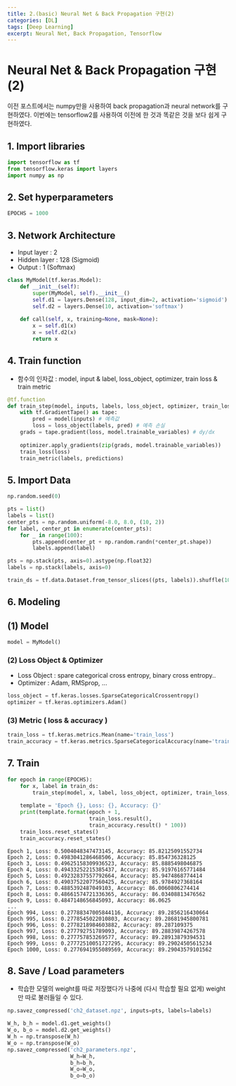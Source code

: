 ```yaml
---
title: 2.(basic) Neural Net & Back Propagation 구현(2)
categories: [DL]
tags: [Deep Learning]
excerpt: Neural Net, Back Propagation, Tensorflow
---
```


# Neural Net & Back Propagation 구현(2)
이전 포스트에서는 numpy만을 사용하여 back propagation과 neural network를 구현하였다. 이번에는 tensorflow2를 사용하여 이전에 한 것과 똑같은 것을 보다 쉽게 구현하였다.



## 1. Import libraries


```python
import tensorflow as tf
from tensorflow.keras import layers
import numpy as np
```



## 2. Set hyperparameters


```python
EPOCHS = 1000
```



## 3. Network Architecture

- Input layer : 2
- Hidden layer : 128 (Sigmoid)
- Output : 1 (Softmax)


```python
class MyModel(tf.keras.Model):
    def __init__(self):
        super(MyModel, self).__init__()
        self.d1 = layers.Dense(128, input_dim=2, activation='sigmoid')
        self.d2 = layers.Dense(10, activation='softmax')
            
    def call(self, x, training=None, mask=None):
        x = self.d1(x)
        x = self.d2(x)
        return x
```



## 4. Train function

- 함수의 인자값 : model, input & label, loss_object, optimizer, train loss & train metric


```python
@tf.function
def train_step(model, inputs, labels, loss_object, optimizer, train_loss, train_metric):
    with tf.GradientTape() as tape:
        pred = model(inputs) # 예측값
        loss = loss_object(labels, pred) # 예측 손실
    grads = tape.gradient(loss, model.trainable_variables) # dy/dx
    
    optimizer.apply_gradients(zip(grads, model.trainable_variables))
    train_loss(loss)
    train_metric(labels, predictions)
```



## 5. Import Data


```python
np.random.seed(0)

pts = list()
labels = list()
center_pts = np.random.uniform(-8.0, 8.0, (10, 2))
for label, center_pt in enumerate(center_pts):
    for _ in range(100):
        pts.append(center_pt + np.random.randn(*center_pt.shape))
        labels.append(label)

pts = np.stack(pts, axis=0).astype(np.float32)
labels = np.stack(labels, axis=0)

train_ds = tf.data.Dataset.from_tensor_slices((pts, labels)).shuffle(1000).batch(32)
```



## 6. Modeling

## (1) Model


```python
model = MyModel()
```



### (2) Loss Object & Optimizer

- Loss Object : spare categorical cross entropy, binary cross entropy..
- Optimizer : Adam, RMSprop, ...


```python
loss_object = tf.keras.losses.SparseCategoricalCrossentropy()
optimizer = tf.keras.optimizers.Adam()
```



### (3) Metric ( loss & accuracy )


```python
train_loss = tf.keras.metrics.Mean(name='train_loss')
train_accuracy = tf.keras.metrics.SparseCategoricalAccuracy(name='train_accuracy')
```



## 7. Train


```python
for epoch in range(EPOCHS):
    for x, label in train_ds:
        train_step(model, x, label, loss_object, optimizer, train_loss, train_accuracy)
        
    template = 'Epoch {}, Loss: {}, Accuracy: {}'
    print(template.format(epoch + 1,
                          train_loss.result(),
                          train_accuracy.result() * 100))
    train_loss.reset_states()
    train_accuracy.reset_states()
```

    Epoch 1, Loss: 0.5004048347473145, Accuracy: 85.82125091552734
    Epoch 2, Loss: 0.4983041286468506, Accuracy: 85.854736328125
    Epoch 3, Loss: 0.49625158309936523, Accuracy: 85.8885498046875
    Epoch 4, Loss: 0.49433252215385437, Accuracy: 85.91976165771484
    Epoch 5, Loss: 0.49232837557792664, Accuracy: 85.9474868774414
    Epoch 6, Loss: 0.49037522077560425, Accuracy: 85.9784927368164
    Epoch 7, Loss: 0.4885392487049103, Accuracy: 86.0060806274414
    Epoch 8, Loss: 0.48661574721336365, Accuracy: 86.03408813476562
    Epoch 9, Loss: 0.4847148656845093, Accuracy: 86.0625
    ...
    Epoch 994, Loss: 0.27788347005844116, Accuracy: 89.2856216430664
    Epoch 995, Loss: 0.2778545022010803, Accuracy: 89.28681945800781
    Epoch 996, Loss: 0.2778218984603882, Accuracy: 89.287109375
    Epoch 997, Loss: 0.277792751789093, Accuracy: 89.28839874267578
    Epoch 998, Loss: 0.277757853269577, Accuracy: 89.28913879394531
    Epoch 999, Loss: 0.27772510051727295, Accuracy: 89.29024505615234
    Epoch 1000, Loss: 0.2776941955089569, Accuracy: 89.29043579101562



## 8. Save / Load parameters

- 학습한 모델의 weight를 따로 저장했다가 나중에 (다시 학습할 필요 없게) weight만 따로 불러들일 수 있다.


```python
np.savez_compressed('ch2_dataset.npz', inputs=pts, labels=labels)

W_h, b_h = model.d1.get_weights()
W_o, b_o = model.d2.get_weights()
W_h = np.transpose(W_h)
W_o = np.transpose(W_o)
np.savez_compressed('ch2_parameters.npz',
                    W_h=W_h,
                    b_h=b_h,
                    W_o=W_o,
                    b_o=b_o)
```


```python

```
